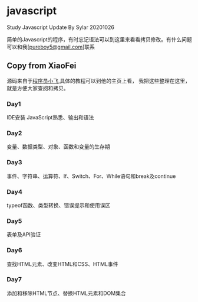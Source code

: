 # javascript
Study Javascript Update By Sylar 20201026

简单的Javascript的程序，有时忘记语法可以到这里来看看拷贝修改。有什么问题可以和我[pureboy5@gmail.com]联系

## Copy from XiaoFei
源码来自于[程序员小飞](https://www.youtube.com/channel/UC9kOupnRoiKdeOJILgQ1CsA),具体的教程可以到他的主页上看，
我把这些整理在这里，就是方便大家查阅和拷贝。


### Day1
IDE安装 JavaScript熟悉、输出和语法
### Day2
变量、数据类型、对象、函数和变量的生存期
### Day3
事件、字符串、运算符、If、Switch、For、While语句和break及continue
### Day4
typeof函数、类型转换、错误提示和使用误区
### Day5
表单及API验证
### Day6
查找HTML元素、改变HTML和CSS、HTML事件
### Day7
添加和移除HTML节点、替换HTML元素和DOM集合
